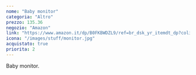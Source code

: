 ```yaml
---
nome: "Baby monitor"
categoria: "Altro"
prezzo: 135.36
negozio: "Amazon"
link: "https://www.amazon.it/dp/B0FKBWDZL9/ref=br_dsk_yr_itemdt_dp?colid=3QGQUT8WCNDK0&coliid=I3E28UOTMKYZW9"
icona: "/images/stuff/monitor.jpg"
acquistato: true
priorita: 2
---
```


Baby monitor.

